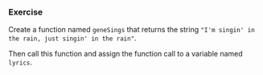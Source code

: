 ### Exercise

Create a function named `geneSings` that returns the string `"I'm singin' in the rain, just singin' in the rain"`.

Then call this function and assign the function call to a variable named `lyrics`.
